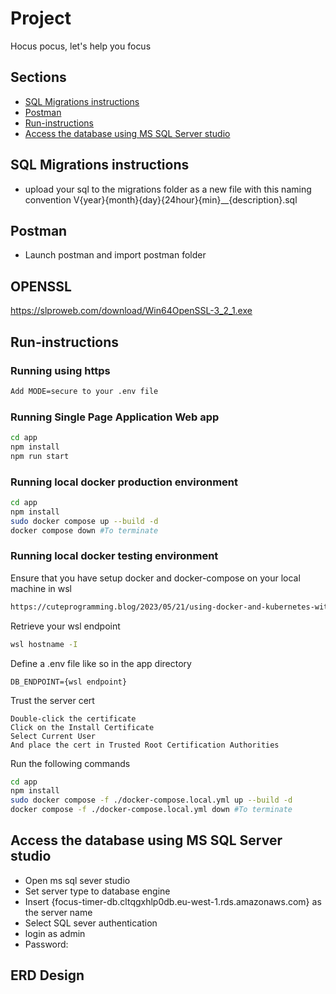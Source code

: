 # Project
Hocus pocus, let's help you focus

## Sections
- [SQL Migrations instructions](#SQL-Migrations-instructions)
- [Postman](#Postman)
- [Run-instructions](#Run-instrutions)
- [Access the database using MS SQL Server studio](#database-access)

## SQL Migrations instructions
- upload your sql to the migrations folder as a new file with this naming convention V{year}{month}{day}{24hour}{min}__{description}.sql

## Postman
- Launch postman and import postman folder 

## OPENSSL
https://slproweb.com/download/Win64OpenSSL-3_2_1.exe

## Run-instructions
### Running using https
```sh
Add MODE=secure to your .env file
```
### Running Single Page Application Web app
```sh
cd app
npm install
npm run start
```

### Running local docker production environment
```sh
cd app
npm install
sudo docker compose up --build -d
docker compose down #To terminate
```

### Running local docker testing environment
Ensure that you have setup docker and docker-compose on your local machine in wsl 
```sh
https://cuteprogramming.blog/2023/05/21/using-docker-and-kubernetes-without-docker-desktop-on-windows-11/
```
Retrieve your wsl endpoint
```.sh
wsl hostname -I
```
Define a .env file like so in the app directory
```.env
DB_ENDPOINT={wsl endpoint}
```
Trust the server cert
```
Double-click the certificate
Click on the Install Certificate
Select Current User
And place the cert in Trusted Root Certification Authorities
```
Run the following commands
```sh
cd app
npm install
sudo docker compose -f ./docker-compose.local.yml up --build -d
docker compose -f ./docker-compose.local.yml down #To terminate
```

## Access the database using MS SQL Server studio
- Open ms sql sever studio
- Set server type to database engine
- Insert {focus-timer-db.cltqgxhlp0db.eu-west-1.rds.amazonaws.com} as the server name
- Select SQL sever authentication
- login as admin
- Password: 

## ERD Design

